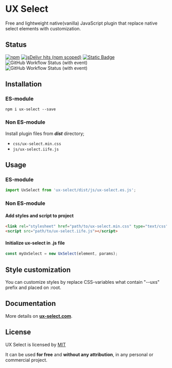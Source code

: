 # UX Select

Free and lightweight native(vanilla) JavaScript plugin that replace native select elements with customization.

## Status

[![npm](https://img.shields.io/npm/v/ux-select?logo=npm&logoColor=%232088FF&labelColor=%23FFF)](https://www.npmjs.com/package/ux-select)
[![jsDelivr hits (npm scoped)](https://img.shields.io/jsdelivr/npm/hm/ux-select?logo=jsdelivr&logoColor=blue&labelColor=white&color=blue)](https://www.jsdelivr.com/package/npm/ux-select)
[![Static Badge](https://img.shields.io/badge/StackBlitz-examples-blue?logo=stackblitz&logoColor=blue&labelColor=white)](https://stackblitz.com/@afonja14755/collections/ux-select)
![GitHub Workflow Status (with event)](https://img.shields.io/github/actions/workflow/status/afonja14755/ux-select/format.yml?logo=github%20actions&label=Prettier&labelColor=%23fff)
![GitHub Workflow Status (with event)](https://img.shields.io/github/actions/workflow/status/afonja14755/ux-select/lint.yml?logo=github%20actions&label=ESLint&labelColor=%23fff)

## Installation

### ES-module

```shell
npm i ux-select --save
```

### Non ES-module

Install plugin files from **_dist_** directory;

- `css/ux-select.min.css`
- `js/ux-select.iife.js`

## Usage

### ES-module

```javascript
import UxSelect from 'ux-select/dist/js/ux-select.es.js';
```

### Non ES-module

#### Add styles and script to project

```html
<link rel="stylesheet" href="path/to/ux-select.min.css" type="text/css" />
<script src="path/to/ux-select.iife.js"></script>
```

#### Initialize ux-select in .js file

```javascript
const myUxSelect = new UxSelect(element, params);
```

## Style customization

You can customize styles by replace CSS-variables what contain "--uxs" prefix and placed on :root.

## Documentation

More details on **[ux-select.com](https://ux-select.com/)**.

## License

UX Select is licensed by [MIT](https://choosealicense.com/licenses/mit/)

It can be used **for free** and **without any attribution**, in any personal or commercial project.
